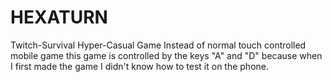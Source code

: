 # HEXATURN
 
Twitch-Survival Hyper-Casual Game Instead of normal touch controlled mobile game this game is controlled by the keys "A" and "D" because when I first made the game I didn't know how to test it on the phone.
